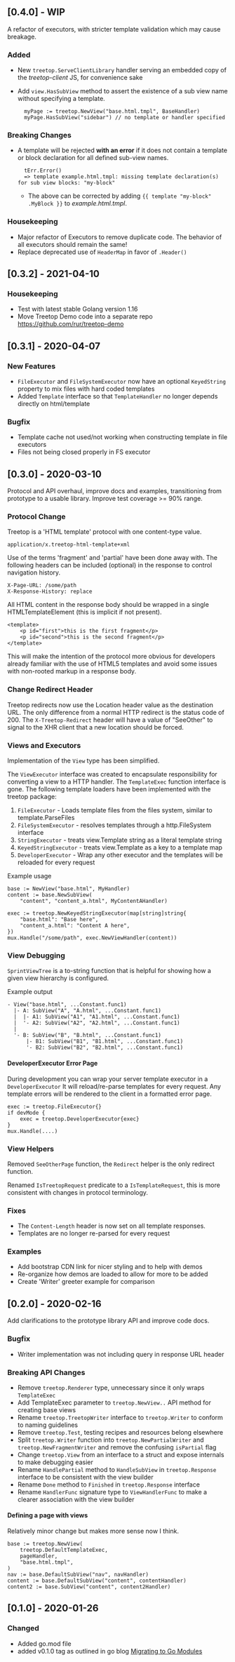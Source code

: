 ## [0.4.0] - WIP

A refactor of executors, with stricter template validation which may cause breakage.

### Added

- New `treetop.ServeClientLibrary` handler serving an embedded copy of the _treetop-client_ JS, for convenience sake
- Add `view.HasSubView` method to assert the existence of a sub view name without specifying a template.

        myPage := treetop.NewView("base.html.tmpl", BaseHandler)
        myPage.HasSubView("sidebar") // no template or handler specified

### Breaking Changes

- A template will be rejected **with an error** if it does not contain a template or block declaration
  for all defined sub-view names.

        tErr.Error()
        => template example.html.tmpl: missing template declaration(s) for sub view blocks: "my-block"

  - The above can be corrected by adding `{{ template "my-block" .MyBlock }}` to _example.html.tmpl_.

### Housekeeping

- Major refactor of Executors to remove duplicate code. The behavior of all executors should remain the same!
- Replace deprecated use of `HeaderMap` in favor of `.Header()`

## [0.3.2] - 2021-04-10

### Housekeeping

- Test with latest stable Golang version 1.16
- Move Treetop Demo code into a separate repo https://github.com/rur/treetop-demo

## [0.3.1] - 2020-04-07

### New Features

- `FileExecutor` and `FileSystemExecutor` now have an optional `KeyedString` property to mix files with hard coded templates
- Added `Template` interface so that `TemplateHandler` no longer depends directly on html/template

### Bugfix

- Template cache not used/not working when constructing template in file executors
- Files not being closed properly in FS executor

## [0.3.0] - 2020-03-10

Protocol and API overhaul, improve docs and examples, transitioning from prototype
to a usable library. Improve test coverage >= 90% range.

### Protocol Change

Treetop is a 'HTML template' protocol with one content-type value.

    application/x.treetop-html-template+xml

Use of the terms 'fragment' and 'partial' have been done away with. The following
headers can be included (optional) in the response to control navigation history.

    X-Page-URL: /some/path
    X-Response-History: replace

All HTML content in the response body should be wrapped in a single HTMLTemplateElement (this is implicit if not present).

    <template>
        <p id="first">this is the first fragment</p>
        <p id="second">this is the second fragment</p>
    </template>

This will make the intention of the protocol more obvious for developers already
familiar with the use of HTML5 templates and avoid some issues with non-rooted
markup in a response body.

### Change Redirect Header

Treetop redirects now use the Location header value as the destination URL. The only difference
from a normal HTTP redirect is the status code of 200. The `X-Treetop-Redirect`
header will have a value of "SeeOther" to signal to the XHR client that a new location
should be forced.

### Views and Executors

Implementation of the `View` type has been simplified.

The `ViewExecutor` interface was created to encapsulate responsibility for converting a view
to a HTTP handler. The `TemplateExec` function interface is gone. The following template loaders
have been implemented with the treetop package:

1. `FileExecutor` - Loads template files from the files system, similar to template.ParseFiles
2. `FileSystemExecutor` - resolves templates through a http.FileSystem interface
3. `StringExecutor` - treats view.Template string as a literal template string
4. `KeyedStringExecutor` - treats view.Template as a key to a template map
5. `DeveloperExecutor` - Wrap any other executor and the templates will be reloaded for every request

Example usage

    base := NewView("base.html", MyHandler)
    content := base.NewSubView(
        "content", "content_a.html", MyContentAHandler)

    exec := treetop.NewKeyedStringExecutor(map[string]string{
        "base.html": "Base here",
        "content_a.html": "Content A here",
    })
    mux.Handle("/some/path", exec.NewViewHandler(content))

### View Debugging

`SprintViewTree` is a to-string function that is helpful for showing how a given view
hierarchy is configured.

Example output

    - View("base.html", ...Constant.func1)
      |- A: SubView("A", "A.html", ...Constant.func1)
      |  |- A1: SubView("A1", "A1.html", ...Constant.func1)
      |  '- A2: SubView("A2", "A2.html", ...Constant.func1)
      |
      '- B: SubView("B", "B.html", ...Constant.func1)
          |- B1: SubView("B1", "B1.html", ...Constant.func1)
          '- B2: SubView("B2", "B2.html", ...Constant.func1)

#### DeveloperExecutor Error Page

During development you can wrap your server template executor in a `DeveloperExecutor`
It will reload/re-parse templates for every request. Any template errors will be
rendered to the client in a formatted error page.

    exec := treetop.FileExecutor{}
    if devMode {
        exec = treetop.DeveloperExecutor{exec}
    }
    mux.Handle(....)

### View Helpers

Removed `SeeOtherPage` function, the `Redirect` helper is the only redirect function.

Renamed `IsTreetopRequest` predicate to a `IsTemplateRequest`, this is more consistent with
changes in protocol terminology.

### Fixes

- The `Content-Length` header is now set on all template responses.
- Templates are no longer re-parsed for every request

### Examples

- Add bootstrap CDN link for nicer styling and to help with demos
- Re-organize how demos are loaded to allow for more to be added
- Create 'Writer' greeter example for comparison

## [0.2.0] - 2020-02-16

Add clarifications to the prototype library API and improve code docs.

### Bugfix

- Writer implementation was not including query in response URL header

### Breaking API Changes

- Remove `treetop.Renderer` type, unnecessary since it only wraps `TemplateExec`
- Add TemplateExec parameter to `treetop.NewView..` API method for creating base views
- Rename `treetop.TreetopWriter` interface to `treetop.Writer` to conform to naming guidelines
- Remove `treetop.Test`, testing recipes and resources belong elsewhere
- Split `treetop.Writer` function into `treetop.NewPartialWriter` and `treetop.NewFragmentWriter` and remove the confusing `isPartial` flag
- Change `treetop.View` from an interface to a struct and expose internals to make debugging easier
- Rename `HandlePartial` method to `HandleSubView` in `treetop.Response` interface to be consistent with the view builder
- Rename `Done` method to `Finished` in `treetop.Response` interface
- Rename `HandlerFunc` signature type to `ViewHandlerFunc` to make a clearer association with the view builder

#### Defining a page with views

Relatively minor change but makes more sense now I think.

```
base := treetop.NewView(
    treetop.DefaultTemplateExec,
    pageHandler,
    "base.html.tmpl",
)
nav := base.DefaultSubView("nav", navHandler)
content := base.DefaultSubView("content", contentHandler)
content2 := base.SubView("content", content2Handler)
```

## [0.1.0] - 2020-01-26

### Changed

- Added go.mod file
- added v0.1.0 tag as outlined in go blog [Migrating to Go Modules](https://blog.golang.org/migrating-to-go-modules)
